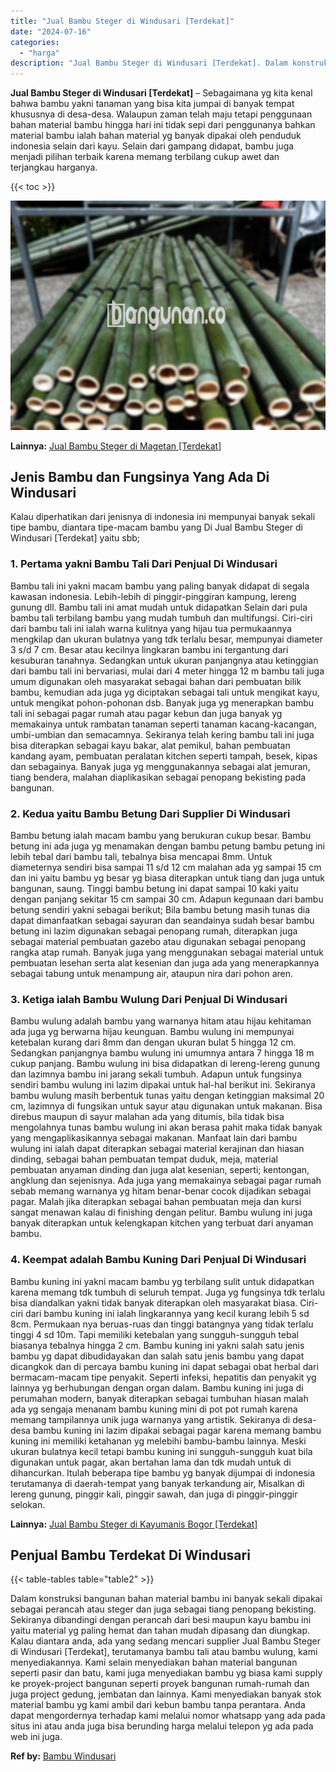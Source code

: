 ```yaml
---
title: "Jual Bambu Steger di Windusari [Terdekat]"
date: "2024-07-16"
categories: 
  - "harga"
description: "Jual Bambu Steger di Windusari [Terdekat]. Dalam konstruksi bangunan bahan material bambu ini banyak sekali dipakai sebagai perancah atau steger dan juga seb..."
---
```


**Jual Bambu Steger di Windusari \[Terdekat\]** – Sebagaimana yg kita kenal bahwa bambu yakni tanaman yang bisa kita jumpai di banyak tempat khususnya di desa-desa. Walaupun zaman telah maju tetapi penggunaan bahan material bambu hingga hari ini tidak sepi dari penggunanya bahkan material bambu ialah bahan material yg banyak dipakai oleh penduduk indonesia selain dari kayu. Selain dari gampang didapat, bambu juga menjadi pilihan terbaik karena memang terbilang cukup awet dan terjangkau harganya.

{{< toc >}}

![Jual Bambu Steger di Windusari [Terdekat]](/images/jual-bambu-tali-40.png)

**Lainnya:** [Jual Bambu Steger di Magetan \[Terdekat\]](https://bambu.bangunan.co/jual-bambu-steger-di-magetan-terdekat/)

## Jenis Bambu dan Fungsinya Yang Ada Di Windusari

Kalau diperhatikan dari jenisnya di indonesia ini mempunyai banyak sekali tipe bambu, diantara tipe-macam bambu yang Di Jual Bambu Steger di Windusari \[Terdekat\] yaitu sbb;

### 1\. Pertama yakni Bambu Tali Dari Penjual Di Windusari

Bambu tali ini yakni macam bambu yang paling banyak didapat di segala kawasan indonesia. Lebih-lebih di pinggir-pinggiran kampung, lereng gunung dll. Bambu tali ini amat mudah untuk didapatkan Selain dari pula bambu tali terbilang bambu yang mudah tumbuh dan multifungsi. Ciri-ciri dari bambu tali ini ialah warna kulitnya yang hijau tua permukaannya mengkilap dan ukuran bulatnya yang tdk terlalu besar, mempunyai diameter 3 s/d 7 cm. Besar atau kecilnya lingkaran bambu ini tergantung dari kesuburan tanahnya. Sedangkan untuk ukuran panjangnya atau ketinggian dari bambu tali ini bervariasi, mulai dari 4 meter hingga 12 m bambu tali juga umum digunakan oleh masyarakat sebagai bahan dari pembuatan bilik bambu, kemudian ada juga yg diciptakan sebagai tali untuk mengikat kayu, untuk mengikat pohon-pohonan dsb. Banyak juga yg menerapkan bambu tali ini sebagai pagar rumah atau pagar kebun dan juga banyak yg memakainya untuk rambatan tanaman seperti tanaman kacang-kacangan, umbi-umbian dan semacamnya. Sekiranya telah kering bambu tali ini juga bisa diterapkan sebagai kayu bakar, alat pemikul, bahan pembuatan kandang ayam, pembuatan peralatan kitchen seperti tampah, besek, kipas dan sebagainya. Banyak juga yg menggunakannya sebagai alat jemuran, tiang bendera, malahan diaplikasikan sebagai penopang bekisting pada bangunan.

### 2\. Kedua yaitu Bambu Betung Dari Supplier Di Windusari

Bambu betung ialah macam bambu yang berukuran cukup besar. Bambu betung ini ada juga yg menamakan dengan bambu petung bambu petung ini lebih tebal dari bambu tali, tebalnya bisa mencapai 8mm. Untuk diameternya sendiri bisa sampai 11 s/d 12 cm malahan ada yg sampai 15 cm dan ini yaitu bambu yg besar yg biasa diterapkan untuk tiang dan juga untuk bangunan, saung. Tinggi bambu betung ini dapat sampai 10 kaki yaitu dengan panjang sekitar 15 cm sampai 30 cm. Adapun kegunaan dari bambu betung sendiri yakni sebagai berikut; Bila bambu betung masih tunas dia dapat dimanfaatkan sebagai sayuran dan seandainya sudah besar bambu betung ini lazim digunakan sebagai penopang rumah, diterapkan juga sebagai material pembuatan gazebo atau digunakan sebagai penopang rangka atap rumah. Banyak juga yang menggunakan sebagai material untuk pembuatan lesehan serta alat kesenian dan juga ada yang menerapkannya sebagai tabung untuk menampung air, ataupun nira dari pohon aren.

### 3\. Ketiga ialah Bambu Wulung Dari Penjual Di Windusari

Bambu wulung adalah bambu yang warnanya hitam atau hijau kehitaman ada juga yg berwarna hijau keunguan. Bambu wulung ini mempunyai ketebalan kurang dari 8mm dan dengan ukuran bulat 5 hingga 12 cm. Sedangkan panjangnya bambu wulung ini umumnya antara 7 hingga 18 m cukup panjang. Bambu wulung ini bisa didapatkan di lereng-lereng gunung dan lazimnya bambu ini jarang sekali tumbuh. Adapun untuk fungsinya sendiri bambu wulung ini lazim dipakai untuk hal-hal berikut ini. Sekiranya bambu wulung masih berbentuk tunas yaitu dengan ketinggian maksimal 20 cm, lazimnya di fungsikan untuk sayur atau digunakan untuk makanan. Bisa direbus maupun di sayur malahan ada yang ditumis, bila tidak bisa mengolahnya tunas bambu wulung ini akan berasa pahit maka tidak banyak yang mengaplikasikannya sebagai makanan. Manfaat lain dari bambu wulung ini ialah dapat diterapkan sebagai material kerajinan dan hiasan dinding, sebagai bahan pembuatan tempat duduk, meja, material pembuatan anyaman dinding dan juga alat kesenian, seperti; kentongan, angklung dan sejenisnya. Ada juga yang memakainya sebagai pagar rumah sebab memang warnanya yg hitam benar-benar cocok dijadikan sebagai pagar. Malah jika diterapkan sebagai bahan pembuatan meja dan kursi sangat menawan kalau di finishing dengan pelitur. Bambu wulung ini juga banyak diterapkan untuk kelengkapan kitchen yang terbuat dari anyaman bambu.

### 4\. Keempat adalah Bambu Kuning Dari Penjual Di Windusari

Bambu kuning ini yakni macam bambu yg terbilang sulit untuk didapatkan karena memang tdk tumbuh di seluruh tempat. Juga yg fungsinya tdk terlalu bisa diandalkan yakni tidak banyak diterapkan oleh masyarakat biasa. Ciri-ciri dari bambu kuning ini ialah lingkarannya yang kecil kurang lebih 5 sd 8cm. Permukaan nya beruas-ruas dan tinggi batangnya yang tidak terlalu tinggi 4 sd 10m. Tapi memiliki ketebalan yang sungguh-sungguh tebal biasanya tebalnya hingga 2 cm. Bambu kuning ini yakni salah satu jenis bambu yg dapat dibudidayakan dan salah satu jenis bambu yang dapat dicangkok dan di percaya bambu kuning ini dapat sebagai obat herbal dari bermacam-macam tipe penyakit. Seperti infeksi, hepatitis dan penyakit yg lainnya yg berhubungan dengan organ dalam. Bambu kuning ini juga di perumahan modern, banyak diterapkan sebagai tumbuhan hiasan malah ada yg sengaja menanam bambu kuning mini di pot pot rumah karena memang tampilannya unik juga warnanya yang artistik. Sekiranya di desa-desa bambu kuning ini lazim dipakai sebagai pagar karena memang bambu kuning ini memiliki ketahanan yg melebihi bambu-bambu lainnya. Meski ukuran bulatnya kecil tetapi bambu kuning ini sungguh-sungguh kuat bila digunakan untuk pagar, akan bertahan lama dan tdk mudah untuk di dihancurkan. Itulah beberapa tipe bambu yg banyak dijumpai di indonesia terutamanya di daerah-tempat yang banyak terkandung air, Misalkan di lereng gunung, pinggir kali, pinggir sawah, dan juga di pinggir-pinggir selokan.

**Lainnya:** [Jual Bambu Steger di Kayumanis Bogor \[Terdekat\]](https://bambu.bangunan.co/jual-bambu-steger-di-kayumanis-bogor-terdekat/)

## Penjual Bambu Terdekat Di Windusari

{{< table-tables table="table2" >}}

Dalam konstruksi bangunan bahan material bambu ini banyak sekali dipakai sebagai perancah atau steger dan juga sebagai tiang penopang bekisting. Sekiranya dibandingi dengan perancah dari besi maupun kayu bambu ini yaitu material yg paling hemat dan tahan mudah dipasang dan diungkap. Kalau diantara anda, ada yang sedang mencari supplier Jual Bambu Steger di Windusari \[Terdekat\], terutamanya bambu tali atau bambu wulung, kami menyediakannya. Kami selain menyediakan bahan material bangunan seperti pasir dan batu, kami juga menyediakan bambu yg biasa kami supply ke proyek-project bangunan seperti proyek bangunan rumah-rumah dan juga project gedung, jembatan dan lainnya. Kami menyediakan banyak stok material bambu yg kami ambil dari kebun bambu tanpa perantara. Anda dapat mengordernya terhadap kami melalui nomor whatsapp yang ada pada situs ini atau anda juga bisa berunding harga melalui telepon yg ada pada web ini juga.

**Ref by:** [Bambu Windusari](https://id.wikipedia.org/wiki/Bambu)
